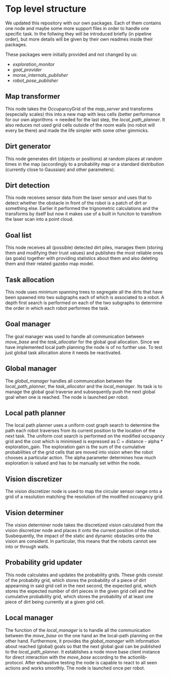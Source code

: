 # Top level structure
We updated this repository with our own packages. Each of them contains one node and maybe some more support files in order to handle one specific task.
In the follwing they will be introduced briefly (in pipeline order), but more details will be given by their own readmes inside their packages.

These packages were initially provided and not changed by us:
- *exploration_monitor*
- *goal_provider*
- *morse_internals_publisher*
- *robot_pose_publisher*

## Map transformer
This node takes the OccupancyGrid of the *map_server* and transforms (especially scales) this into a new map with less cells (better performance for our own algorithms -> needed for the last step, the *local_path_planner*. It also reduces not used grid cells outside of the room walls (no robot will every be there) and made the life simpler with some other gimmicks.

## Dirt generator
This node generates dirt (objects or positions) at random places at random times in the map (accordingly to a probability map or a standard distribution (currently close to Gaussian) and other parameters).

## Dirt detection
This node receives sensor data from the laser sensor and uses that to detect whether the obstacle in front of the robot is a patch of dirt or something else. Earlier it performed the trignometric calculations and the transforms by itself but now it makes use of a built in funciton to transfrom the laser scan into a point cloud.

## Goal list
This node receives all (possible) detected dirt piles, manages them (storing them and modifying their trust values) and publishes the most reliable ones (as goals) together with providing statistics about them and also deleting them and their related gazebo map model.

## Task allocation
This node uses minimum spanning trees to segregate all the dirts that have been spawned into two subgraphs each of which is associated to a robot. A depth first search is performed on each of the two subgraphs to determine the order in which each robot performes the task.

## Goal manager
The goal manager was used to handle all communication between *move_base* and the *task_allocator* for the global goal allocation. Since we have implemented local path planning the node is of no further use. To test just global task allocation alone it needs be reactivated.

## Global manager
The *global_manager* handles all communcation between the *local_path_planner*, the *task_allocator* and the *local_manager*. Its task is to manage the global goal traverse and subsequently push the next global goal when one is reached. The node is launched per robot.


## Local path planner
The local path planner uses a uniform cost graph search to determine the path each robot traverses from its current position to the location of the next task. The uniform cost search is performed on the modified occupancy grid and the cost which is minimised is expressed as C = distance - alpha * exploration_gain. The exploration gain is the sum of the cumulative probabilities of the grid cells that are moved into vision when the robot chooses a particular action. The alpha parameter determines how much exploration is valued and has to be manually set within the node. 

## Vision discretizer
The vision discretizer node is used to map the circular sensor range onto a grid of a resolution matching the resolution of the modified occupancy grid. 

## Vision determiner
The vision determiner node takes the discretized vision calculated from the vision discretizer node and places it onto the current position of the robot. Susbequently, the impact of the static and dynamic obstacles onto the vision are considerd. In particular, this means that the robots cannot see into or through walls.

## Probability grid updater
This node calculates and updates the probability grids. These grids consist of the probabilty grid, which stores the probability of a piece of dirt appearning in said grid cell in the next second, the expected grid, which stores the expected number of dirt pieces in the given grid cell and the cumulative probability grid, which stores the probability of at least one piece of dirt being currently at a given grid cell. 

## Local manager
The function of the *local_manager* is to handle all the communication between the *move_base* on the one hand an
the local-path planning on the other hand. Furthermore, it provides the *global_manager* with information about reached (global) goals so that the next global goal can be published to the *local_path_planner*. It establishes a node move base client instance for direct interaction with the *move_base* according to the actionlib-protocol. After exhaustive testing the node is capable to react to all seen actions and works smoothly. The node is launched once per robot.
